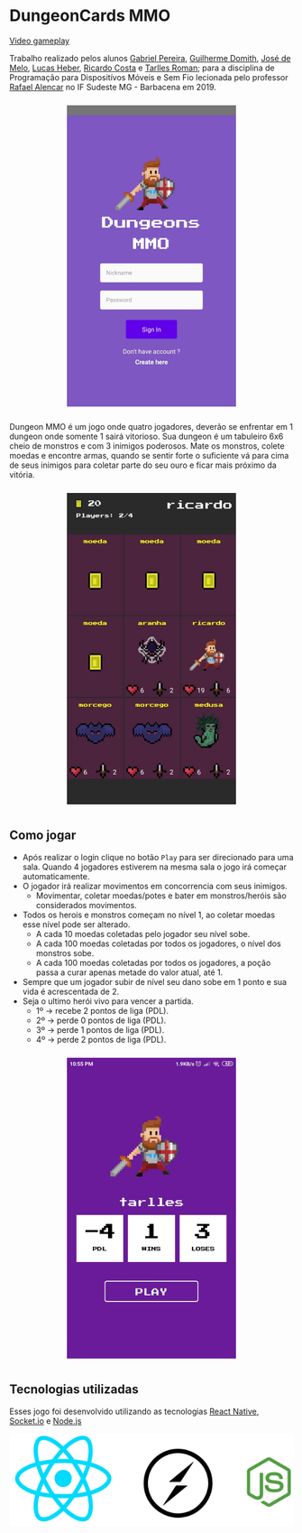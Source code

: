 # DungeonCards MMO

[Video gameplay][gameplay]

Trabalho realizado pelos alunos [Gabriel Pereira](https://github.com/GabrielBPereira), [Guilherme Domith](https://github.com/GuilhermeDomith), [José de Melo](https://github.com/jose-de-melo), [Lucas Heber](https://github.com/lucasheber), [Ricardo Costa](https://github.com/Ricardovcn) e [Tarlles Roman](https://github.com/TarllesRoman); para a disciplina de Programação para Dispositívos Móveis e Sem Fio lecionada pelo professor [Rafael Alencar](https://github.com/rafjaa) no IF Sudeste MG - Barbacena em 2019.

<p align="center">
    <img src="https://raw.githubusercontent.com/jose-de-melo/dungeon-cards-multiplayer/imagens/Dungeons-Sprites/login.jpeg" alt="Login" width="300" style="margin-top:10px;margin-bottom:10px;">
</p>


Dungeon MMO é um jogo onde quatro jogadores, deverão se enfrentar em 1 dungeon onde somente 1 sairá vitorioso. Sua dungeon é um tabuleiro 6x6 cheio de monstros e com 3 inimigos poderosos. Mate os monstros, colete moedas e encontre armas, quando se sentir forte o suficiente vá para cima de seus inimigos para coletar parte do seu ouro e ficar mais próximo da vitória.

<p align="center">
    <img src="https://raw.githubusercontent.com/jose-de-melo/dungeon-cards-multiplayer/imagens/Dungeons-Sprites/matriz.jpeg" alt="Matriz" width="300" style="margin-top:10px;margin-bottom:10px;">
</p>


## Como jogar

- Após realizar o login clique no botão `Play` para ser direcionado para uma sala. Quando 4 jogadores estiverem na mesma sala o jogo irá começar automaticamente.
- O jogador irá realizar movimentos em concorrencia com seus inimigos.
  - Movimentar, coletar moedas/potes e bater em monstros/heróis são considerados movimentos.
- Todos os herois e monstros começam no nível 1, ao coletar moedas esse nível pode ser alterado.
  - A cada 10 moedas coletadas pelo jogador seu nível sobe.
  - A cada 100 moedas coletadas por todos os jogadores, o nível dos monstros sobe.
  - A cada 100 moedas coletadas por todos os jogadores, a poção passa a curar apenas metade do valor atual, até 1.
- Sempre que um jogador subir de nível seu dano sobe em 1 ponto e sua vida é acrescentada de 2.
- Seja o ultimo herói vivo para vencer a partida.
  - 1º -> recebe 2 pontos de liga (PDL).
  - 2º -> perde 0 pontos de liga (PDL).
  - 3º -> perde 1 pontos de liga (PDL).
  - 4º -> perde 2 pontos de liga (PDL).
  
<p align="center">
    <img src="https://raw.githubusercontent.com/jose-de-melo/dungeon-cards-multiplayer/imagens/Dungeons-Sprites/main.jpeg" alt="Main"       width="300" style="margin-top:10px;margin-bottom:10px;">
</p>
  
 ## Tecnologias utilizadas
 
 Esses jogo foi desenvolvido utilizando as tecnologias [React Native](https://facebook.github.io/react-native/), [Socket.io](https://socket.io/) e [Node.js](https://nodejs.org/en/)
 
![Protótipo](imagens/node_rct_socketio.png)

[gameplay]: https://raw.githubusercontent.com/jose-de-melo/dungeon-cards-multiplayer/imagens/Dungeons-Sprites/gameplay.mp4
